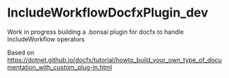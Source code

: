# IncludeWorkflowDocfxPlugin_dev

Work in progress building a .bonsai plugin for docfx to handle IncludeWorkflow operators

Based on https://dotnet.github.io/docfx/tutorial/howto_build_your_own_type_of_documentation_with_custom_plug-in.html
